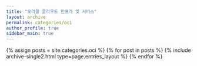 ```yaml
---
title: "오라클 클라우드 인프라 및 서비스"
layout: archive
permalink: categories/oci
author_profile: true
sidebar_main: true
---
```



{% assign posts = site.categories.oci %}
{% for post in posts %} 
    {% include archive-single2.html type=page.entries_layout %} 
{% endfor %}
